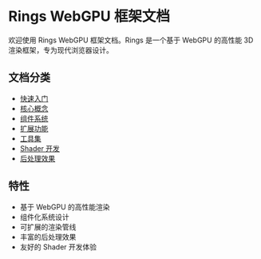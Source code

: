 # Rings WebGPU 框架文档

欢迎使用 Rings WebGPU 框架文档。Rings 是一个基于 WebGPU 的高性能 3D 渲染框架，专为现代浏览器设计。

## 文档分类

- [快速入门](/quick-start)
- [核心概念](/core)
- [组件系统](/components)
- [扩展功能](/extensions)
- [工具集](/tools)
- [Shader 开发](/shaders)
- [后处理效果](/post-processing)

## 特性

- 基于 WebGPU 的高性能渲染
- 组件化系统设计
- 可扩展的渲染管线
- 丰富的后处理效果
- 友好的 Shader 开发体验
